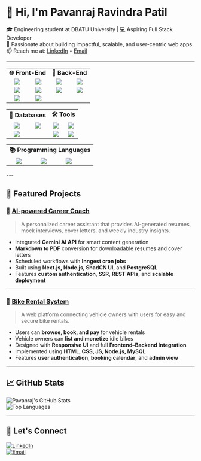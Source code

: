 # 👋 Hi, I'm Pavanraj Ravindra Patil

🎓 Engineering student at DBATU University | 💻 Aspiring Full Stack Developer  
🚀 Passionate about building impactful, scalable, and user-centric web apps  
📫 Reach me at: [LinkedIn](https://www.linkedin.com/in/pavanraj-patil-543b42278/) • [Email](mailto:pavanrajrp18@gmail.com)

---

<table> <tr> <td align="center" colspan="2"><b>🌐 Front-End</b></td> <td align="center" colspan="2"><b>🧠 Back-End</b></td> </tr> <tr> <td align="center"><img src="https://img.shields.io/badge/HTML5-E34F26?logo=html5&logoColor=white&style=for-the-badge" /></td> <td align="center"><img src="https://img.shields.io/badge/CSS3-1572B6?logo=css3&logoColor=white&style=for-the-badge" /></td> <td align="center"><img src="https://img.shields.io/badge/Node.js-339933?logo=node.js&logoColor=white&style=for-the-badge" /></td> <td align="center"><img src="https://img.shields.io/badge/Express.js-000000?logo=express&logoColor=white&style=for-the-badge" /></td> </tr> <tr> <td align="center"><img src="https://img.shields.io/badge/JavaScript-F7DF1E?logo=javascript&logoColor=black&style=for-the-badge" /></td> <td align="center"><img src="https://img.shields.io/badge/React-61DAFB?logo=react&logoColor=black&style=for-the-badge" /></td> <td align="center"><img src="https://img.shields.io/badge/REST%20API-FF6F00?style=for-the-badge" /></td> <td align="center"><img src="https://img.shields.io/badge/Next.js-000000?logo=next.js&logoColor=white&style=for-the-badge" /></td> </tr> <tr> <td align="center"><img src="https://img.shields.io/badge/TypeScript-3178C6?logo=typescript&logoColor=white&style=for-the-badge" /></td> <td align="center"><img src="https://img.shields.io/badge/Bootstrap-7952B3?logo=bootstrap&logoColor=white&style=for-the-badge" /></td> <td colspan="2" align="center"> </td> </tr> </table> <table> <tr> <td align="center" colspan="2"><b>💾 Databases</b></td> <td align="center" colspan="2"><b>🛠️ Tools</b></td> </tr> <tr> <td align="center"><img src="https://img.shields.io/badge/MongoDB-47A248?logo=mongodb&logoColor=white&style=for-the-badge" /></td> <td align="center"><img src="https://img.shields.io/badge/MySQL-4479A1?logo=mysql&logoColor=white&style=for-the-badge" /></td> <td align="center"><img src="https://img.shields.io/badge/VS%20Code-007ACC?logo=visual-studio-code&logoColor=white&style=for-the-badge" /></td> <td align="center"><img src="https://img.shields.io/badge/Postman-FF6C37?logo=postman&logoColor=white&style=for-the-badge" /></td> </tr> <tr> <td align="center"><img src="https://img.shields.io/badge/PostgreSQL-4169E1?logo=postgresql&logoColor=white&style=for-the-badge" /></td> <td></td> <td align="center"><img src="https://img.shields.io/badge/GitHub-181717?logo=github&logoColor=white&style=for-the-badge" /></td> <td align="center"><img src="https://img.shields.io/badge/Android%20Studio-3DDC84?logo=android-studio&logoColor=white&style=for-the-badge" /></td> </tr> </table> <table> <tr> <td align="center" colspan="4"><b>📚 Programming Languages</b></td> </tr> <tr> <td align="center"><img src="https://img.shields.io/badge/Java-007396?logo=java&logoColor=white&style=for-the-badge" /></td> <td align="center"><img src="https://img.shields.io/badge/C++-00599C?logo=c%2B%2B&logoColor=white&style=for-the-badge" /></td> <td align="center"><img src="https://img.shields.io/badge/Python-3776AB?logo=python&logoColor=white&style=for-the-badge" /></td> <td></td> </tr> </table>
---

## 🚀 Featured Projects

### 🔹 [AI-powered Career Coach](https://github.com/Pavanrajpatil123/ai-career-coach)
> A personalized career assistant that provides AI-generated resumes, mock interviews, cover letters, and weekly industry insights.

- Integrated **Gemini AI API** for smart content generation  
- **Markdown to PDF** conversion for downloadable resumes and cover letters  
- Scheduled workflows with **Inngest cron jobs**  
- Built using **Next.js, Node.js, ShadCN UI**, and **PostgreSQL**  
- Features **custom authentication**, **SSR**, **REST APIs**, and **scalable deployment**

---

### 🔹 [Bike Rental System](https://github.com/Pavanrajpatil123/bike-rental-system)
> A web platform connecting vehicle owners with users for easy and secure bike rentals.

- Users can **browse, book, and pay** for vehicle rentals  
- Vehicle owners can **list and monetize** idle bikes  
- Designed with **Responsive UI** and full **Frontend–Backend Integration**  
- Implemented using **HTML, CSS, JS, Node.js, MySQL**  
- Features **user authentication**, **booking calendar**, and **admin view**

---

## 📈 GitHub Stats

![Pavanraj's GitHub Stats](https://github-readme-stats.vercel.app/api?username=Pavanrajpatil123&show_icons=true&theme=tokyonight&count_private=true)  
![Top Languages](https://github-readme-stats.vercel.app/api/top-langs/?username=Pavanrajpatil123&layout=compact&theme=tokyonight)

---

## 🤝 Let's Connect

[![LinkedIn](https://img.shields.io/badge/-LinkedIn-0A66C2?logo=linkedin&logoColor=white)](https://www.linkedin.com/in/pavanraj-patil-543b42278/)  
[![Email](https://img.shields.io/badge/-Email-EA4335?logo=gmail&logoColor=white)](mailto:pavanrajrp18@gmail.com)
